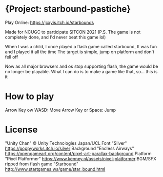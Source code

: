 # {Project: starbound-pastiche}

Play Online: https://jcxyis.itch.io/starbounds

Made for NCUGC to participate SITCON 2021
(P.S. The game is not completely done, and I'd never beat this game lol)

When I was a child, I once played a flash game called starbound,
It was fun and I played it all the time
The target is simple, jump on platform and don't fell off

Now as all major browsers and os stop supporting flash,
the game would be no longer be playable.
What I can do is to make a game like that, 
so... this is it


How to play
===
Arrow Key ow WASD: Move
Arrow Key or Space: Jump


License
===
"Unity Chan" © Unity Technologies Japan/UCL
Font "Silver" https://poppyworks.itch.io/silver
Background "Endless Airways" https://opengameart.org/content/pixel-art-parallax-background
Platform "Pixel Platformer" https://www.kenney.nl/assets/pixel-platformer
BGM/SFX ripped from flash game "Starbound" http://www.startgames.ws/game/star_bound.html
